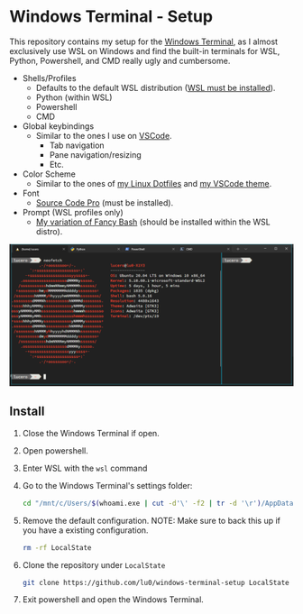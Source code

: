 # Windows Terminal - Setup

This repository contains my setup for the [Windows Terminal](https://en.wikipedia.org/wiki/Windows_Terminal), as I almost exclusively use WSL on Windows and find the built-in terminals for WSL, Python, Powershell, and CMD really ugly and cumbersome.

- Shells/Profiles
    - Defaults to the default WSL distribution ([WSL must be installed](https://docs.microsoft.com/en-us/windows/wsl/install#install)).
    - Python (within WSL)
    - Powershell
    - CMD
- Global keybindings
    - Similar to the ones I use on [VSCode](https://github.com/lu0/vscode-settings).
        - Tab navigation
        - Pane navigation/resizing
        - Etc.
- Color Scheme
    - Similar to the ones of [my Linux Dotfiles](https://github.com/lu0/dotfiles_linuxMint#terminal) and [my VSCode theme](https://github.com/lu0/vscode-theme-interplanetary-craft).
- Font
    - [Source Code Pro](https://github.com/adobe-fonts/source-code-pro) (must be installed).
- Prompt (WSL profiles only)
    - [My variation of Fancy Bash](https://github.com/lu0/dotfiles_linuxMint/blob/master/bash/fancy-bash.sh) (should be installed within the WSL distro).

![Windows Terminal using my settings](assets/windows-terminal-custom.png)

## Install

1. Close the Windows Terminal if open.
2. Open powershell.
3. Enter WSL with the `wsl` command
4. Go to the Windows Terminal's settings folder:

    ```sh
    cd "/mnt/c/Users/$(whoami.exe | cut -d'\' -f2 | tr -d '\r')/AppData/Local/Packages/Microsoft.WindowsTerminal_8wekyb3d8bbwe"
    ```

5. Remove the default configuration. NOTE: Make sure to back this up if you have a existing configuration.

    ```sh
    rm -rf LocalState
    ```

6. Clone the repository under `LocalState`

    ```sh
    git clone https://github.com/lu0/windows-terminal-setup LocalState
    ```
    
7. Exit powershell and open the Windows Terminal.
